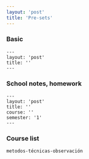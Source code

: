 ```yaml
---
layout: 'post'
title: 'Pre-sets'
---
```



### Basic

```
---
layout: 'post'
title: ''
---
```

### School notes, homework

```
---
layout: 'post'
title: ''
course: ''
semester: '1'
---
```
### Course list

````
metodos-técnicas-observación

````
